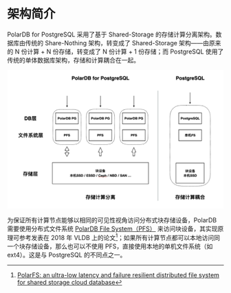 # 架构简介

PolarDB for PostgreSQL 采用了基于 Shared-Storage 的存储计算分离架构。数据库由传统的 Share-Nothing 架构，转变成了 Shared-Storage 架构——由原来的 N 份计算 + N 份存储，转变成了 N 份计算 + 1 份存储；而 PostgreSQL 使用了传统的单体数据库架构，存储和计算耦合在一起。

![software-level](../imgs/software-level.png)

为保证所有计算节点能够以相同的可见性视角访问分布式块存储设备，PolarDB 需要使用分布式文件系统 [PolarDB File System（PFS）](https://github.com/ApsaraDB/PolarDB-FileSystem) 来访问块设备，其实现原理可参考发表在 2018 年 VLDB 上的论文[^polarfs-paper]；如果所有计算节点都可以本地访问同一个块存储设备，那么也可以不使用 PFS，直接使用本地的单机文件系统（如 ext4）。这是与 PostgreSQL 的不同点之一。

[^polarfs-paper]: [PolarFS: an ultra-low latency and failure resilient distributed file system for shared storage cloud database](https://www.vldb.org/pvldb/vol11/p1849-cao.pdf)

